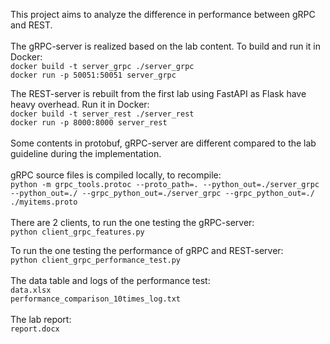 This project aims to analyze the difference in performance between gRPC and REST.
\
\
The gRPC-server is realized based on the lab content. To build and run it in Docker:\
```docker build -t server_grpc ./server_grpc```\
```docker run -p 50051:50051 server_grpc```

The REST-server is rebuilt from the first lab using FastAPI as Flask have heavy overhead. Run it in Docker:\
```docker build -t server_rest ./server_rest```\
```docker run -p 8000:8000 server_rest```
\
\
Some contents in protobuf, gRPC-server are different compared to the lab guideline during the implementation.
\
\
gRPC source files is compiled locally, to recompile:\
```python -m grpc_tools.protoc --proto_path=. --python_out=./server_grpc --python_out=./ --grpc_python_out=./server_grpc --grpc_python_out=./  ./myitems.proto```
\
\
There are 2 clients, to run the one testing the gRPC-server:\
```python client_grpc_features.py```

To run the one testing the performance of gRPC and REST-server:\
```python client_grpc_performance_test.py```
\
\
The data table and logs of the performance test:\
```data.xlsx```\
```performance_comparison_10times_log.txt```\
\
The lab report:\
```report.docx```
